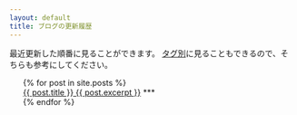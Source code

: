 ```yaml
---
layout: default
title: ブログの更新履歴
---
```

最近更新した順番に見ることができます。
<a href="staff.html" class="btn">タグ別</a>に見ることもできるので、そちらも参考にしてください。

<ul style="list-style: none;">
  {% for post in site.posts %}
    <li>
      <a href="{{ post.url }}" class="btn">{{ post.title }}
      {{ post.excerpt }}</a>
***
    </li>
  {% endfor %}
</ul>
